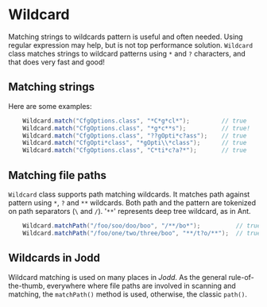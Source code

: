# Wildcard

Matching strings to wildcards pattern is useful and often needed. Using
regular expression may help, but is not top performance solution.
`Wildcard` class matches strings to wildcard patterns using `*` and `?`
characters, and that does very fast and good!

## Matching strings

Here are some examples:

~~~~~ java
    Wildcard.match("CfgOptions.class", "*C*g*cl*");     	// true   
    Wildcard.match("CfgOptions.class", "*g*c**s");      	// true!   
    Wildcard.match("CfgOptions.class", "??gOpti*c?ass");    // true   
    Wildcard.match("CfgOpti*class", "*gOpti\\*class");  	// true   
    Wildcard.match("CfgOptions.class", "C*ti*c?a?*");   	// true
~~~~~

## Matching file paths

`Wildcard` class supports path matching wildcards. It matches path
against pattern using `*`, `?` and `**` wildcards. Both path and the
pattern are tokenized on path separators (`\` and `/`). \'`**`\'
represents deep tree wildcard, as in Ant.

~~~~~ java
    Wildcard.matchPath("/foo/soo/doo/boo", "/**/bo*");          // true
    Wildcard.matchPath("/foo/one/two/three/boo", "**/t?o/**");  // true
~~~~~

## Wildcards in Jodd

Wildcard matching is used on many places in *Jodd*. As the general
rule-of-the-thumb, everywhere where file paths are involved in scanning
and matching, the `matchPath()` method is used, otherwise, the classic
`path()`.

